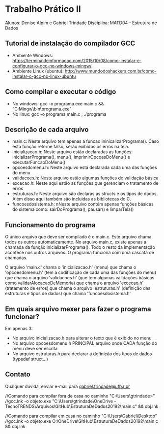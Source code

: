 # Trabalho Prático II

Alunos: Denise Alpim e Gabriel Trindade
Disciplina: MATD04 - Estrutura de Dados <br />

## Tutorial de instalação do compilador GCC
	
* Ambiente Windows: https://terminaldeinformacao.com/2015/10/08/como-instalar-e-configurar-o-gcc-no-windows-mingw/
* Ambiente Linux (ubuntu): http://www.mundodoshackers.com.br/como-instalar-o-gcc-no-linux-ubuntu

## Como compilar e executar o código

* No windows: gcc -o programa.exe main.c && "C:Mingw\bin\programa.exe"
* No linux: gcc -o programa main.c ; ./programa

## Descrição de cada arquivo

* main.c: Neste arquivo tem apenas a funcao ininicalizarPrograma(). Caso esta função retorne falso, serão exibidos os erros na tela.
* inicializacao.h: Neste arquivo estão declaradas as funções: inicializarPrograma(), menu(), imprimirOpcoesDoMenu() e executarFuncaoDoMenu()
* opcoesdomenu.h: Neste arquivo está declarada cada uma das funções do menu
* validacoes.h: Neste arquivo estão algumas funções de validação básica
* excecao.h: Neste aqui estão as funções que gerenciam o tratamento de erros
* estruturas.h: Neste arquivo são declaras as structs e os tipos de dados. Além disso aqui também são incluidas as bibliotecas do C.
* funcoesdosistema.h: nNeste arquivo contém apenas funções básicas do sistema como: sairDoPrograma(), pausar() e limparTela()

## Funcionamento do programa

O único arquivo que deve ser compilado é o main.c. Este arquivo chama todos os outros automaticamente. No arquivo main.c, existe apenas a chamada da função inicializarPrograma(). Todo o resto da implementação acontece nos outros arquivos. O programa funciona com uma cascata de chamadas.

O arquivo 'main.c' chama o 'inicializacao.h' (menu) que chama o 'opcoesdomenu.h' (tem a codificação de cada uma das funções do menu) que chama o arquivo 'validacoes.h' (que tem algumas validações básicas como validarAlocacaoDeMemoria) que chama o arquivo 'excecao.h' (tratamento de erros) que chama o arquivo 'estruturas.h' (definição das estruturas e tipos de dados) que chama 'funcoesdosistema.h'

## Em quais arquivo mexer para fazer o programa funcionar?

Em apenas 3:

* No arquivo inicializacao.h para alterar o texto que é exibido no menu
* No arquivo opcoesdomenu.h PRINCIPAL arquivo onde CADA função do menu deve ser escrita
* No arquivo estruturas.h para declarar a definição dos tipos de dados (typedef struct...)

## Contato

Qualquer dúvida, enviar e-mail para gabriel.trindade@ufba.br

//Comando para compilar fora de casa no caminho "C:\Users\gtrindade>"
//gcc.lnk -o objeto.exe "C:\Users\gtrindade\OneDrive - TecnoTRENDS\Arquivos\GitHub\EstruturaDeDados20192\main.c" && obj.lnk
	
//Comando para compilar em casa no caminho "C:\Users\Gabriel\Desktop"
//gcc.lnk -o objeto.exe O:\OneDrive\GitHub\EstruturaDeDados20192\main.c && obj.lnk	
